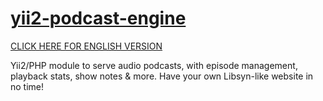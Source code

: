 # [yii2-podcast-engine](https://webkadabra.github.io/yii2-podcast-engine)

[CLICK HERE FOR ENGLISH VERSION](https://webkadabra.github.io/yii2-podcast-engine)

Yii2/PHP module to serve audio podcasts, with episode management, playback stats, show notes & more. Have your own Libsyn-like website in no time!
